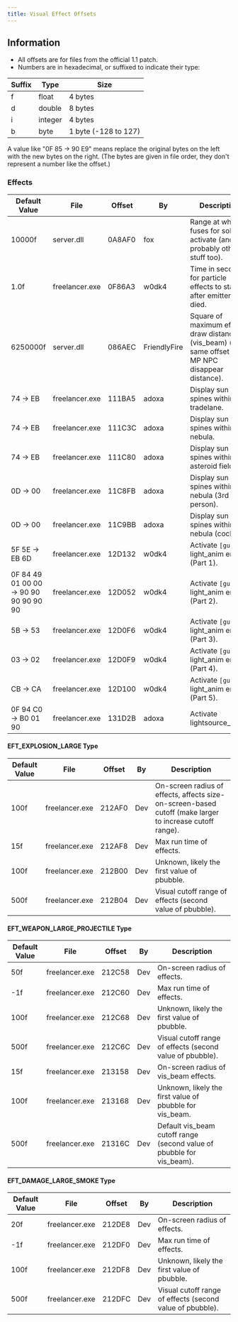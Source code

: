 ```yaml
---
title: Visual Effect Offsets
---
```


## Information

* All offsets are for files from the official 1.1 patch.
* Numbers are in hexadecimal, or suffixed to indicate their type:

| Suffix | Type    | Size                 |
| ------ | ------- | -------------------- |
| f      | float   | 4 bytes              |
| d      | double  | 8 bytes              |
| i      | integer | 4 bytes              |
| b      | byte    | 1 byte (-128 to 127) |

A value like "0F 85 -> 90 E9" means replace the original bytes on the left with the new bytes on the right. (The bytes are given in file order, they don't represent a number like the offset.)

### Effects

| Default Value                          | File           | Offset | By           | Description                                                                                         |
| -------------------------------------- | -------------- | ------ | ------------ | --------------------------------------------------------------------------------------------------- |
| 10000f                                 | server.dll     | 0A8AF0 | fox          | Range at which fuses for solars activate (and probably other stuff too).                            |
| 1.0f                                   | freelancer.exe | 0F86A3 | w0dk4        | Time in seconds for particle effects to stay after emitter died.                                    |
| 6250000f                               | server.dll     | 086AEC | FriendlyFire | Square of maximum effect draw distance (vis_beam) (note: same offset as MP NPC disappear distance). |
| 74 -> EB                               | freelancer.exe | 111BA5 | adoxa        | Display sun spines within tradelane.                                                                |
| 74 -> EB                               | freelancer.exe | 111C3C | adoxa        | Display sun spines within nebula.                                                                   |
| 74 -> EB                               | freelancer.exe | 111C80 | adoxa        | Display sun spines within asteroid field.                                                           |
| 0D -> 00                               | freelancer.exe | 11C8FB | adoxa        | Display sun spines within nebula (3rd person).                                                      |
| 0D -> 00                               | freelancer.exe | 11C9BB | adoxa        | Display sun spines within nebula (cockpit).                                                         |
| 5F 5E -> EB 6D                         | freelancer.exe | 12D132 | w0dk4        | Activate `[gun]` light_anim entries (Part 1).                                                       |
| 0F 84 49 01 00 00 -> 90 90 90 90 90 90 | freelancer.exe | 12D052 | w0dk4        | Activate `[gun]` light_anim entries (Part 2).                                                       |
| 5B -> 53                               | freelancer.exe | 12D0F6 | w0dk4        | Activate `[gun]` light_anim entries (Part 3).                                                       |
| 03 -> 02                               | freelancer.exe | 12D0F9 | w0dk4        | Activate `[gun]` light_anim entries (Part 4).                                                       |
| CB -> CA                               | freelancer.exe | 12D100 | w0dk4        | Activate `[gun]` light_anim entries (Part 5).                                                       |
| 0F 94 C0 -> B0 01 90                   | freelancer.exe | 131D2B | adoxa        | Activate lightsource_cone.                                                                          |

#### EFT_EXPLOSION_LARGE Type

| Default Value | File           | Offset | By  | Description                                                                                              |
| ------------- | -------------- | ------ | --- | -------------------------------------------------------------------------------------------------------- |
| 100f          | freelancer.exe | 212AF0 | Dev | On-screen radius of effects, affects size-on-screen-based cutoff (make larger to increase cutoff range). |
| 15f           | freelancer.exe | 212AF8 | Dev | Max run time of effects.                                                                                 |
| 100f          | freelancer.exe | 212B00 | Dev | Unknown, likely the first value of pbubble.                                                              |
| 500f          | freelancer.exe | 212B04 | Dev | Visual cutoff range of effects (second value of pbubble).                                                |

#### EFT_WEAPON_LARGE_PROJECTILE Type

| Default Value | File           | Offset | By  | Description                                                           |
| ------------- | -------------- | ------ | --- | --------------------------------------------------------------------- |
| 50f           | freelancer.exe | 212C58 | Dev | On-screen radius of effects.                                          |
| -1f           | freelancer.exe | 212C60 | Dev | Max run time of effects.                                              |
| 100f          | freelancer.exe | 212C68 | Dev | Unknown, likely the first value of pbubble.                           |
| 500f          | freelancer.exe | 212C6C | Dev | Visual cutoff range of effects (second value of pbubble).             |
| 15f           | freelancer.exe | 213158 | Dev | On-screen radius of vis_beam effects.                                 |
| 100f          | freelancer.exe | 213168 | Dev | Unknown, likely the first value of pbubble for vis_beam.              |
| 500f          | freelancer.exe | 21316C | Dev | Default vis_beam cutoff range (second value of pbubble for vis_beam). |

#### EFT_DAMAGE_LARGE_SMOKE Type 

| Default Value | File           | Offset | By  | Description                                               |
| ------------- | -------------- | ------ | --- | --------------------------------------------------------- |
| 20f           | freelancer.exe | 212DE8 | Dev | On-screen radius of effects.                              |
| -1f           | freelancer.exe | 212DF0 | Dev | Max run time of effects.                                  |
| 100f          | freelancer.exe | 212DF8 | Dev | Unknown, likely the first value of pbubble.               |
| 500f          | freelancer.exe | 212DFC | Dev | Visual cutoff range of effects (second value of pbubble). |

